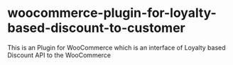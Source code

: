 # woocommerce-plugin-for-loyalty-based-discount-to-customer
This is an Plugin for WooCommerce which is an interface of Loyalty based Discount API to the WooCommerce
